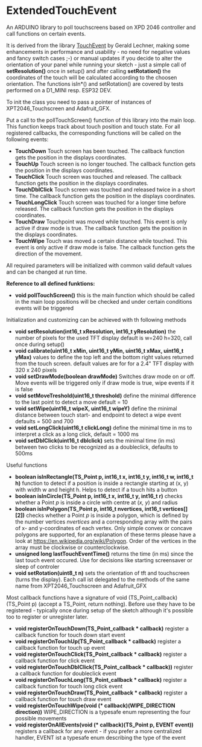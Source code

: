 # ExtendedTouchEvent
An ARDUINO library to poll touchscreens based on XPD 2046 controller and call functions on certain events.

It is derived from the library [TouchEvent](https://github.com/GerLech/TouchEvent) by Gerald Lechner, making some enhancements in performance and usability - no need for negative values and fancy switch cases ;-) or manual updates if you decide to alter the orientation of your panel while running your sketch - just a simple call of **setResolution()** once in setup() and after calling **setRotation()** the coordinates of the touch will be calculated according to the choosen orientation.
The functions isIn*() and setRotation() are covered by tests performed on a D1_MINI resp. ESP32 DEV. 

To init the class you need to pass a pointer of instances of XPT2046\_Touchscreen and Adafruit\_GFX.

Put a call to the pollTouchScreen() function of this library into the main loop. This function keeps track about touch position and touch state. For all registered callbacks, the corresponding functions will be called on the following events:

- **TouchDown** Touch screen has been touched. The callback function gets the position in the displays coordinates.
- **TouchUp**   Touch screen is no longer touched. The callback function gets the position in the displays coordinates.
- **TouchClick** Touch screen was touched and released. The callback function gets the position in the displays coordinates.
- **TouchDblClick** Touch screen was touched and released twice in a short time. The callback function gets the position in the displays coordinates.
- **TouchLongClick** Touch screen was touched for a longer time before released. The callback function gets the position in the displays coordinates.
- **TouchDraw** Touchpoint was moved while touched. This event is only active if draw mode is true. The callback function gets the position in the displays coordinates.
- **TouchWipe** Touch was moved a certain distance while touched. This event is only active if draw mode is false. The callback function gets the direction of the movement.

All required parameters will be initialized with common valid default values and can be changed at run time.

**Reference to all defined funktions:**

- **void pollTouchScreen()**
  this is the main function which should be called in the main loop
  positions will be checked and under certain conditions events will be triggered


Initialization and customizing can be achieved with th following methods
- **void setResolution(int16_t xResolution, int16_t yResolution)**
  the number of pixels for the used TFT display default is w=240 h=320, call once during setup()
- **void calibrate(uint16_t xMin, uint16_t yMin, uint16_t xMax, uint16_t yMax)**
  values to define the top left and the bottom right values returned from the touch screen. 
  default values are for for a 2.4" TFT display with 320 x 240 pixels
- **void setDrawMode(boolean drawMode)**
  Switches draw mode on or off. Move events will be triggered only if draw mode is true, wipe events if it is false
- **void setMoveTreshold(uint16_t threshold)**
  define the minimal difference to the last point to detect a move
  default = 10
- **void setWipe(uint16_t wipeX, uint16_t wipeY)**
  define the minimal distance between touch start- and endpoint to detect a wipe event defaults = 500 and 700
- **void setLongClick(uint16_t clickLong)**
  define the minimal time in ms to interpret a click as a long click, default = 1000 ms
- **void setDblClick(uint16_t dblclick)**
  sets the minimal time (in ms) between two clicks to be recognized as a doubleclick, defaults to 500ms 

Useful functions
- **boolean isInRectangle(TS_Point p, int16_t x, int16_t y, int16_t w, int16_t h)**
  function to detect if a position is inside a rectangle starting at (x, y) with width w and height h. Helps to detect if a 
  touch hits a button
- **boolean isInCircle(TS_Point p, int16_t x, int16_t y, int16_t r)** 
  checks whether a Point *p* is inside a circle with centre at (*x, y*) and radius 
- **boolean isInPolygon(TS_Point p, int16_t nvertices, int16_t vertices[][2])**
  checks whether a Point *p* is inside a polygon, which is defined by the number vertices *nvertices* and a corresponding array with the pairs of x- and y-coordinates of each vertex. Only simple convex or concave polygons are supported, for an explanation of these terms please have a look at https://en.wikipedia.org/wiki/Polygon. Order of the vertices in the array must be clockwise or counterclockwise.
- **unsigned long lastTouchEventTime()**
  returns the time (in ms) since the last touch event occured. Use for decisions like starting screensaver or sleep of controler 
- **void setRotation(uint8_t n)**
  sets the orientation of tft and touchscreen (turns the display). Each call ist delegated to the methods of the same name from  XPT2046\_Touchscreen and Adafruit\_GFX

Most callback functions have a signature of void (TS\_Point\_callback)(TS\_Point p) (accept a TS\_Point, return nothing). Before use they have to be registered - typically once during setup of the sketch although it's possible too to register or unregister later.
- **void registerOnTouchDown(TS_Point_callback * callback)**
  register a callback function for touch down start event
- **void registerOnTouchUp(TS_Point_callback * callback)**
  register a callback function for touch up event
- **void registerOnTouchClick(TS_Point_callback * callback)**
  register a callback function for click event
- **void registerOnTouchDblClick(TS_Point_callback * callback))**
  register a callback function for doubleclick event
- **void registerOnTouchLong(TS_Point_callback * callback)**
  register a callback function for touch long click event
- **void registerOnTouchDraw(TS_Point_callback * callback)**
  register a callback function for touch draw event
- **void registerOnTouchWipe(void (\* callback)(WIPE_DIRECTION direction))**
  WIPE_DIRECTION is a typesafe enum representing the four possible movements
- **void registerOnAllEvents(void (\* callback)(TS_Point p, EVENT event))**
  registers a callback for any event - if you prefer a more centralized handler, EVENT ist a typesafe enum describing the type of
  the event


